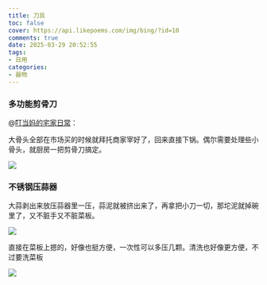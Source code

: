 ```yaml
---
title: 刀具
toc: false
cover: https://api.likepoems.com/img/bing/?id=10
comments: true
date: 2025-03-29 20:52:55
tags:
- 日用
categories:
- 器物
---
```


### 多功能剪骨刀

@[叮当妈的宅家日常](https://www.zhihu.com/question/625470556/answer/3263973957)：

大骨头全部在市场买的时候就拜托商家宰好了，回来直接下锅。偶尔需要处理些小骨头，就厨房一把剪骨刀搞定。

![](https://pic2.zhimg.com/v2-bb02600875babb0d002b41bffa4c029c.jpg)

### 不锈钢压蒜器

大蒜剥出来放压蒜器里一压，蒜泥就被挤出来了，再拿把小刀一切，那坨泥就掉碗里了，又不脏手又不脏菜板。

![](https://pic3.zhimg.com/v2-7b4cf0891b41ad0702a49e876eb6cfa5.jpg)

直接在菜板上摁的，好像也挺方便，一次性可以多压几颗。清洗也好像更方便，不过要洗菜板

![](https://pic3.zhimg.com/v2-0b03eeeb8c00bdf44b6fb4a329aebf0e.jpg)